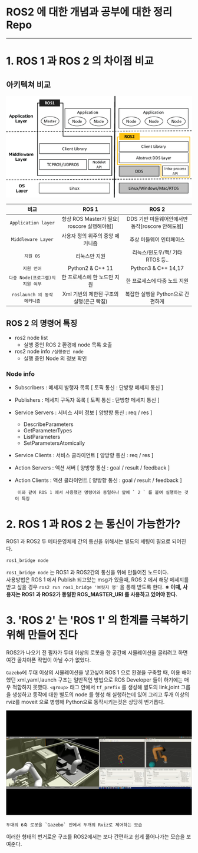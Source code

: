# ROS2 에 대한 개념과 공부에 대한 정리 Repo
---

# 1. ROS 1 과 ROS 2 의 차이점 비교

## 아키텍쳐 비교
![Relation](./picture/ros_diffrence.png)

| 비교 | ROS 1 | ROS 2 |
| :--------: | :--------: | :--------: | 
|`Application layer` | 항상 ROS Master가 필요[ roscore 실행해야됨] | DDS 기반 미들웨어안에서만 동작[roscore 안해도됨] | 
|`Middleware Layer`| 사용자 정의 위주의 중앙 메커니즘| 추상 미들웨어 인터페이스 | 
|`지원 OS`|리눅스만 지원| 리눅스/윈도우/맥/ 기타 RTOS 등..| 
|`지원 언어`|Python2 & C++ 11| Python3 & C++ 14,17| 
|`다중 Node(프로그램)의 지원 여부`|한 프로세스에 한 노드만 지원| 한 프로세스에 다중 노드 지원| 
|`roslaunch 의 동작 메커니즘`|Xml 기반의 제한된 구조의 실행(은근 빡침)| 복잡한 실행을 Python으로 간편하게|

## ROS 2 의 명령어 특징
 - ros2 node list
   - 실행 중인 ROS 2 환경에 node 목록 호출
 - ros2 node info `/실행중인 node`
   - 실행 중인 Node 의 정보 확인
### Node info
 - Subscribers : 메세지 발행자 목록 [ 토픽 통신 : 단방향 메세지 통신 ]
 - Publishers : 메세지 구독자 목록  [ 토픽 통신 : 단방향 메세지 통신 ]
 - Service Servers : 서비스 서버 정보 [ 양방향 통신 : req / res ]
   - DescribeParameters
   - GetParameterTypes
   - ListParameters
   - SetParametersAtomically
 - Service Clients : 서비스 클라이언트 [ 양방향 통신 : req / res ]
 - Action Servers : 액션 서버 [ 양방향 통신 : goal / result / feedback ] 
 - Action Clients : 액션 클라이언트 [ 양방향 통신 : goal / result / feedback ]


        이와 같이 ROS 1 에서 사용했던 명령어와 동일하나 앞에 ` 2 ` 를 붙여 실행하는 것이 특징

# 2. ROS 1 과 ROS 2 는 통신이 가능한가?

ROS1 과 ROS2 두 메타운영체제 간의 통신을 위해서는 별도의 세팅이 필요로 되어진다.

    ros1_bridge node

`ros1_bridge node` 는 ROS1 과 ROS2간의 통신을 위해 만들어진 노드이다.  
사용방법은 ROS 1 에서 Publish 되고있는 msg가 있을때, ROS 2 에서 해당 메세지를 받고 싶을 경우 `ros2 run ros1_bridge '브릿지 명'` 을 통해 받도록 한다.
__※ 이때, 사용자는 ROS1 과 ROS2가 동일한 ROS_MASTER_URI 를 사용하고 있어야 한다.__

# 3. 'ROS 2' 는 'ROS 1' 의 한계를 극복하기위해 만들어 진다

ROS2가 나오기 전 필자가 두대 이상의 로봇을 한 공간에 시뮬레이션을 굴리려고 하면 여간 골치아픈 작업이 아닐 수가 없었다.

`Gazebo`에 두대 이상의 시뮬레이션을 넣고싶어 ROS 1 으로 환경을 구축할 때, 이용 해야했던 xml,yaml,launch 구조는 일반적인 방법으로  ROS Developer 들이 하기에는 매우 적합하지 못했다. `<group>` 태그 안에서 `tf_prefix` 를 생성해 별도의 link,joint 그룹을 생성하고 동작에 대한 별도의 node 를 형성 해 실행하는데 있어 그리고 두개 이상의 rviz를 moveit 으로 병행해 Python으로 동작시키는것은 상당히 번거롭다.


![Relation](./picture/1.png)

    두대의 6축 로봇을 `Gazebo` 안에서 두개의 Rviz로 제어하는 모습

이러한 형태의 번거로운 구조를 ROS2에서는 보다 간편하고 쉽게 풀어나가는 모습을 보여준다.

 